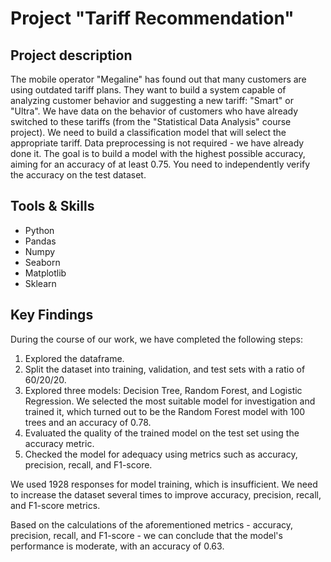 # Project "Tariff Recommendation"

## Project description 
The mobile operator "Megaline" has found out that many customers are using outdated tariff plans. They want to build a system capable of analyzing customer behavior and suggesting a new tariff: "Smart" or "Ultra". We have data on the behavior of customers who have already switched to these tariffs (from the "Statistical Data Analysis" course project). We need to build a classification model that will select the appropriate tariff. Data preprocessing is not required - we have already done it. The goal is to build a model with the highest possible accuracy, aiming for an accuracy of at least 0.75. You need to independently verify the accuracy on the test dataset.

## Tools & Skills
* Python
* Pandas
* Numpy
* Seaborn
* Matplotlib
* Sklearn

## Key Findings

During the course of our work, we have completed the following steps:

1) Explored the dataframe.
2) Split the dataset into training, validation, and test sets with a ratio of 60/20/20.
3) Explored three models: Decision Tree, Random Forest, and Logistic Regression. We selected the most suitable model for investigation and trained it, which turned out to be the Random Forest model with 100 trees and an accuracy of 0.78.
4) Evaluated the quality of the trained model on the test set using the accuracy metric.
5) Checked the model for adequacy using metrics such as accuracy, precision, recall, and F1-score.

We used 1928 responses for model training, which is insufficient. We need to increase the dataset several times to improve accuracy, precision, recall, and F1-score metrics.

Based on the calculations of the aforementioned metrics - accuracy, precision, recall, and F1-score - we can conclude that the model's performance is moderate, with an accuracy of 0.63.
